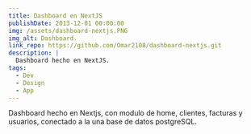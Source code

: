 ```yaml
---
title: Dashboard en NextJS
publishDate: 2013-12-01 00:00:00
img: /assets/dashboard-nextjs.PNG
img_alt: Dashboard.
link_repo: https://github.com/Omar2108/dashboard-nextjs.git
description: |
  Dashboard hecho en NextJS.
tags:
  - Dev
  - Design
  - App
---
```


Dashboard hecho en Nextjs, con modulo de home, clientes, facturas y usuarios, conectado a la una base de datos postgreSQL.
